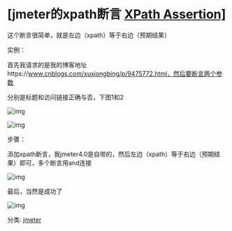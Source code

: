 # [jmeter的xpath断言 [XPath Assertion\]](https://www.cnblogs.com/xuxiongbing/p/9482930.html)

 

这个断言很简单，就是左边（xpath）等于右边（预期结果）

 

实例：

首先我请求的是我的博客地址https://www.cnblogs.com/xuxiongbing/p/9475772.html，然后要断言两个参数

分别是标题和访问链接正确与否，下图1和2

![img](https://images2018.cnblogs.com/blog/937391/201808/937391-20180815174044246-592109827.png)

![img](https://images2018.cnblogs.com/blog/937391/201808/937391-20180815174120827-193964103.png)

 

 

步骤：

添加xpath断言，我jmeter4.0是自带的，然后左边（xpath）等于右边（预期结果）即可，多个断言用and连接

![img](https://images2018.cnblogs.com/blog/937391/201808/937391-20180815174338249-402645135.png)

 

 最后，当然是成功了

![img](https://images2018.cnblogs.com/blog/937391/201808/937391-20180815174729000-1031355224.png)

 



分类: [jmeter](https://www.cnblogs.com/xuxiongbing/category/1277869.html)